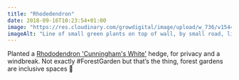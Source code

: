 ```yaml
---
title: "Rhodedendron"
date: 2018-09-16T10:23:54+01:00
image: "https://res.cloudinary.com/growdigital/image/upload/w_736/v1544352410/rhodedendron-44651583312.jpg"
imageAlt: "Line of small green plants on top of wall, by small road, little white dog in the near distance"
---
```


Planted a [Rhododendron 'Cunningham's White'](https://www.rhs.org.uk/Plants/91138/Rhododendron-Cunningham-s-White/Details) hedge, for privacy and a windbreak. Not exactly #ForestGarden but that’s the thing, forest gardens are inclusive spaces 🙂
